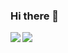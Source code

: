 ### Hi there 👋

<a href="https://github-readme-stats.vercel.app/api?username=rinatz&show_icons=true">
  <img align="left" src="https://github-readme-stats.vercel.app/api?username=rinatz&show_icons=true" />
</a>

<a href="https://github-readme-stats.vercel.app/api/top-langs/?username=rinatz&hide=html,Makefile,Roff">
  <img align="left" src="https://github-readme-stats.vercel.app/api/top-langs/?username=rinatz&hide=Makefile,Roff" />
</a>

